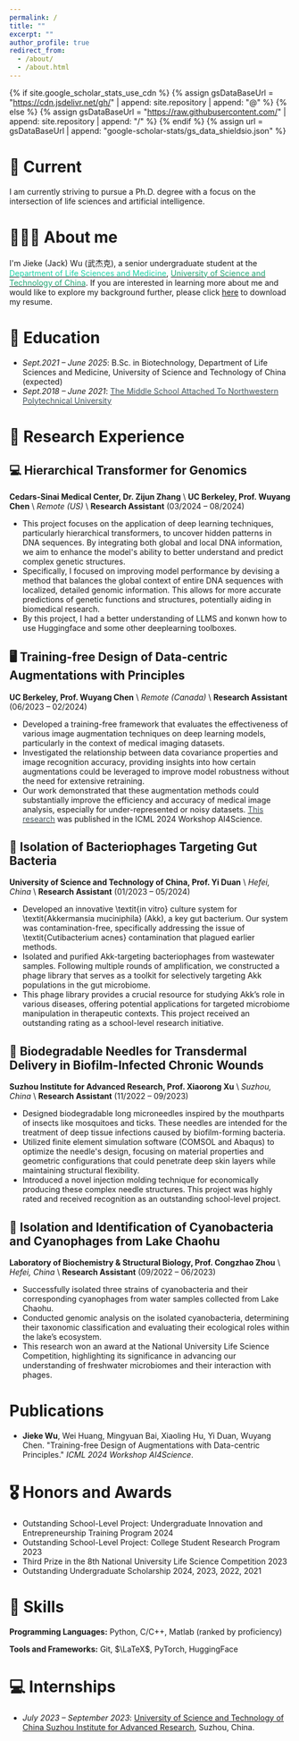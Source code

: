 ```yaml
---
permalink: /
title: ""
excerpt: ""
author_profile: true
redirect_from: 
  - /about/
  - /about.html
---
```


{% if site.google_scholar_stats_use_cdn %}
{% assign gsDataBaseUrl = "https://cdn.jsdelivr.net/gh/" | append: site.repository | append: "@" %}
{% else %}
{% assign gsDataBaseUrl = "https://raw.githubusercontent.com/" | append: site.repository | append: "/" %}
{% endif %}
{% assign url = gsDataBaseUrl | append: "google-scholar-stats/gs_data_shieldsio.json" %}

<span class='anchor' id='about-me'></span>

# 🍭 Current
I am currently striving to pursue a Ph.D. degree with a focus on the intersection of life sciences and artificial intelligence.

# 👨🏼‍🎓 About me
I'm Jieke (Jack) Wu (武杰克), a senior undergraduate student at the [<span style="color:#1bd1a5;">Department of Life Sciences and Medicine</span>](http://enbiomed.ustc.edu.cn/main.htm), [<span style="color:#21a675;">University of Science and Technology of China</span>](https://www.ustc.edu.cn/). If you are interested in learning more about me and would like to explore my background further, please click [here](https://github.com/a-green-hand-jack/CV/raw/master/Jieke%20Wu's%20resume.pdf) to download my resume.

# 📖 Education

- *Sept.2021 – June 2025*: B.Sc. in Biotechnology, Department of Life Sciences and Medicine, University of Science and Technology of China (expected)
- *Sept.2018 – June 2021*: [<span style="color:#41555d;">The Middle School Attached To Northwestern Polytechnical University</span>](http://www.xgdfz.com/)

# 🧪 Research Experience

## 💻 Hierarchical Transformer for Genomics
**Cedars-Sinai Medical Center, Dr. Zijun Zhang** \\
**UC Berkeley, Prof. Wuyang Chen** \\
*Remote (US)* \\
**Research Assistant** (03/2024 – 08/2024)
- This project focuses on the application of deep learning techniques, particularly hierarchical transformers, to uncover hidden patterns in DNA sequences. By integrating both global and local DNA information, we aim to enhance the model's ability to better understand and predict complex genetic structures.
- Specifically, I focused on improving model performance by devising a method that balances the global context of entire DNA sequences with localized, detailed genomic information. This allows for more accurate predictions of genetic functions and structures, potentially aiding in biomedical research.
- By this project, I had a better understanding of LLMS and konwn how to use Huggingface and some other deeplearning toolboxes.

## 🖥 Training-free Design of Data-centric Augmentations with Principles
**UC Berkeley, Prof. Wuyang Chen** \\
*Remote (Canada)* \\
**Research Assistant** (06/2023 – 02/2024)
- Developed a training-free framework that evaluates the effectiveness of various image augmentation techniques on deep learning models, particularly in the context of medical imaging datasets.
- Investigated the relationship between data covariance properties and image recognition accuracy, providing insights into how certain augmentations could be leveraged to improve model robustness without the need for extensive retraining.
- Our work demonstrated that these augmentation methods could substantially improve the efficiency and accuracy of medical image analysis, especially for under-represented or noisy datasets. [<span style="color:#41555d;">This research</span>](https://openreview.net/forum?id=kmAdBRaShI) was published in the ICML 2024 Workshop AI4Science.

## 🐀 Isolation of Bacteriophages Targeting Gut Bacteria
**University of Science and Technology of China, Prof. Yi Duan** \\
*Hefei, China* \\
**Research Assistant** (01/2023 – 05/2024)
- Developed an innovative \textit{in vitro} culture system for \textit{Akkermansia muciniphila} (Akk), a key gut bacterium. Our system was contamination-free, specifically addressing the issue of \textit{Cutibacterium acnes} contamination that plagued earlier methods.
- Isolated and purified Akk-targeting bacteriophages from wastewater samples. Following multiple rounds of amplification, we constructed a phage library that serves as a toolkit for selectively targeting Akk populations in the gut microbiome.
- This phage library provides a crucial resource for studying Akk’s role in various diseases, offering potential applications for targeted microbiome manipulation in therapeutic contexts. This project received an outstanding rating as a school-level research initiative.

## 🦟 Biodegradable Needles for Transdermal Delivery in Biofilm-Infected Chronic Wounds
**Suzhou Institute for Advanced Research, Prof. Xiaorong Xu** \\
*Suzhou, China* \\
**Research Assistant** (11/2022 – 09/2023)
- Designed biodegradable long microneedles inspired by the mouthparts of insects like mosquitoes and ticks. These needles are intended for the treatment of deep tissue infections caused by biofilm-forming bacteria.
- Utilized finite element simulation software (COMSOL and Abaqus) to optimize the needle's design, focusing on material properties and geometric configurations that could penetrate deep skin layers while maintaining structural flexibility.
- Introduced a novel injection molding technique for economically producing these complex needle structures. This project was highly rated and received recognition as an outstanding school-level project.

## 🦠 Isolation and Identification of Cyanobacteria and Cyanophages from Lake Chaohu
**Laboratory of Biochemistry & Structural Biology, Prof. Congzhao Zhou** \\
*Hefei, China* \\
**Research Assistant** (09/2022 – 06/2023)
- Successfully isolated three strains of cyanobacteria and their corresponding cyanophages from water samples collected from Lake Chaohu.
- Conducted genomic analysis on the isolated cyanobacteria, determining their taxonomic classification and evaluating their ecological roles within the lake’s ecosystem.
- This research won an award at the National University Life Science Competition, highlighting its significance in advancing our understanding of freshwater microbiomes and their interaction with phages.

# Publications
- **Jieke Wu**, Wei Huang, Mingyuan Bai, Xiaoling Hu, Yi Duan, Wuyang Chen. "Training-free Design of Augmentations with Data-centric Principles." *ICML 2024 Workshop AI4Science*.

# 🎖 Honors and Awards
- Outstanding School-Level Project: Undergraduate Innovation and Entrepreneurship Training Program 2024
- Outstanding School-Level Project: College Student Research Program 2023
- Third Prize in the 8th National University Life Science Competition 2023
- Outstanding Undergraduate Scholarship 2024, 2023, 2022, 2021

# 🧭 Skills

**Programming Languages:** Python, C/C++, Matlab (ranked by proficiency)

**Tools and Frameworks:** Git, $\LaTeX$, PyTorch, HuggingFace

# 💻 Internships
- *July 2023 – September 2023*: [University of Science and Technology of China Suzhou Institute for Advanced Research](https://sz.ustc.edu.cn/index.html), Suzhou, China.
